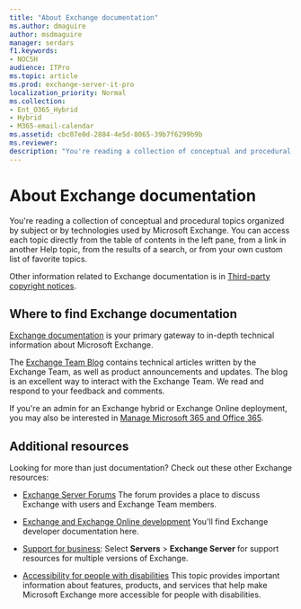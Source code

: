 ```yaml
---
title: "About Exchange documentation"
ms.author: dmaguire
author: msdmaguire
manager: serdars
f1.keywords:
- NOCSH
audience: ITPro
ms.topic: article
ms.prod: exchange-server-it-pro
localization_priority: Normal
ms.collection:
- Ent_O365_Hybrid
- Hybrid
- M365-email-calendar
ms.assetid: cbc07e0d-2884-4e5d-8065-39b7f6299b9b
ms.reviewer: 
description: "You're reading a collection of conceptual and procedural topics organized by subject or by technologies used by Microsoft Exchange. You can access each topic directly from the table of contents in the left pane, from a link in another Help topic, from the results of a search, or from your own custom list of favorite topics."
---
```


# About Exchange documentation

You're reading a collection of conceptual and procedural topics organized by subject or by technologies used by Microsoft Exchange. You can access each topic directly from the table of contents in the left pane, from a link in another Help topic, from the results of a search, or from your own custom list of favorite topics.

Other information related to Exchange documentation is in [Third-party copyright notices](third-party-copyright-notices.md).

## Where to find Exchange documentation

[Exchange documentation](../../Hub/index.yml) is your primary gateway to in-depth technical information about Microsoft Exchange.

The [Exchange Team Blog](https://techcommunity.microsoft.com/t5/exchange-team-blog/bg-p/Exchange) contains technical articles written by the Exchange Team, as well as product announcements and updates. The blog is an excellent way to interact with the Exchange Team. We read and respond to your feedback and comments.

If you're an admin for an Exchange hybrid or Exchange Online deployment, you may also be interested in [Manage Microsoft 365 and Office 365](/Office365/).

## Additional resources

Looking for more than just documentation? Check out these other Exchange resources:

- [Exchange Server Forums](https://social.technet.microsoft.com/forums/office/home?category=exchangeserver) The forum provides a place to discuss Exchange with users and Exchange Team members.

- [Exchange and Exchange Online development](/exchange/client-developer/exchange-server-development) You'll find Exchange developer documentation here.

- [Support for business](https://support.microsoft.com/supportforbusiness/productselection): Select **Servers** \> **Exchange Server** for support resources for multiple versions of Exchange.

- [Accessibility for people with disabilities](accessibility.md) This topic provides important information about features, products, and services that help make Microsoft Exchange more accessible for people with disabilities.